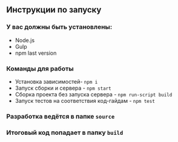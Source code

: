 ## Инструкции по запуску

### У вас должны быть установлены:

* Node.js
* Gulp
* npm last version

### Команды для работы

* Установка зависимостей- `npm i`
* Запуск сборки и сервера - `npm start`
* Сборка проекта без запуска сервера - `npm run-script build`
* Запуск тестов на соответствия код-гайдам - `npm test`

### Разработка ведётся в папке `source`

### Итоговый код попадает в папку `build`
